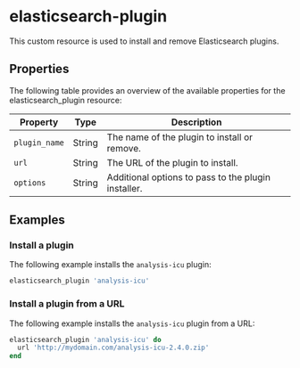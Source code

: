 # elasticsearch-plugin

This custom resource is used to install and remove Elasticsearch plugins.

## Properties

The following table provides an overview of the available properties for the elasticsearch_plugin resource:

| Property      | Type   | Description                                         |
|---------------|--------|-----------------------------------------------------|
| `plugin_name` | String | The name of the plugin to install or remove.        |
| `url`         | String | The URL of the plugin to install.                   |
| `options`     | String | Additional options to pass to the plugin installer. |

## Examples

### Install a plugin

The following example installs the `analysis-icu` plugin:

```ruby
elasticsearch_plugin 'analysis-icu'
```

### Install a plugin from a URL

The following example installs the `analysis-icu` plugin from a URL:

```ruby
elasticsearch_plugin 'analysis-icu' do
  url 'http://mydomain.com/analysis-icu-2.4.0.zip'
end
```
